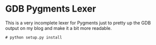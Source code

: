 # GDB Pygments Lexer

This is a very incomplete lexer for Pygments just to pretty up the GDB output on my blog and make it a bit more readable.

	# python setup.py install
